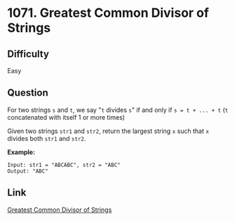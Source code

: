# 1071. Greatest Common Divisor of Strings

## Difficulty

Easy

## Question

For two strings `s` and `t`, we say "`t` divides `s`" if and only if `s = t + ... + t` (`t` concatenated with itself 1 or more times)

Given two strings `str1` and `str2`, return the largest string `x` such that `x` divides both `str1` and `str2`.

**Example:**

```
Input: str1 = "ABCABC", str2 = "ABC"
Output: "ABC"
```

## Link

[Greatest Common Divisor of Strings](https://leetcode.com/problems/greatest-common-divisor-of-strings/)
